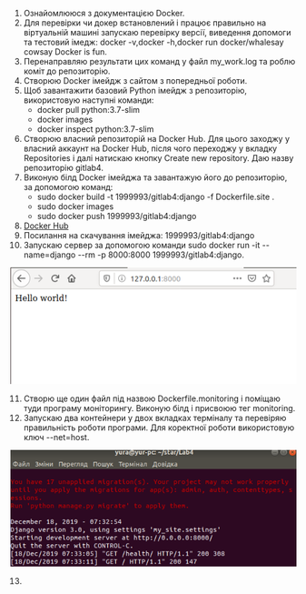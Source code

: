 1. Ознайомлююся з документацією Docker.
2. Для перевірки чи докер встановлений і працює правильно на віртуальній машині запускаю перевірку версії, виведення допомоги та тестовий імедж: docker -v,docker -h,docker run docker/whalesay cowsay Docker is fun.
3. Перенаправляю результати цих команд у файл my_work.log та роблю коміт до репозиторію.
4. Створюю Docker імейдж з сайтом з попередньої роботи.
5. Щоб завантажити базовий Python імейдж з репозиторію, використовую наступні команди:
   -  docker pull python:3.7-slim
   -  docker images
   -  docker inspect python:3.7-slim 
6. Створюю власний репозиторій на Docker Hub. Для цього заходжу у власний аккаунт на Docker Hub, після чого переходжу у вкладку Repositories і далі натискаю кнопку Create new repository. Даю назву репозиторію gitlab4. 
7.   Виконую білд Docker імейджа та завантажую його до репозиторію, за допомогою команд:
       -   sudo docker build -t 1999993/gitlab4:django -f Dockerfile.site .
       -    sudo docker images
       -   sudo docker push 1999993/gitlab4:django
8. [Docker Hub](https://hub.docker.com/repository/registry-1.docker.io/1999993/gitlab4/tags?page=1)
9. Посилання на скачування імейджа: 1999993/gitlab4:django 
10. Запускаю сервер за допомогою команди sudo docker run -it --name=django --rm -p 8000:8000 1999993/gitlab4:django. 

![46](https://github.com/IK-31-Kachor/star/blob/master/Lab4/image/46.PNG)

11. Створю ще один файл під назвою Dockerfile.monitoring і поміщаю туди програму моніторингу. Виконую білд і присвоюю тег monitoring.
12. Запускаю два контейнери у двох вкладках терміналу та перевіряю правильність роботи програми. Для коректної роботи використовую ключ --net=host.

![47](https://github.com/IK-31-Kachor/star/blob/master/Lab4/image/47.PNG)

13.    

   